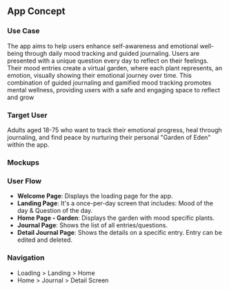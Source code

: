 ## App Concept
### Use Case
The app aims to help users enhance self-awareness and emotional well-being through daily mood tracking and guided journaling. 
Users are presented with a unique question every day to reflect on their feelings. 
Their mood entries create a virtual garden, where each plant represents, an emotion, visually showing their emotional journey over time.
This combination of guided journaling and gamified mood tracking promotes mental wellness, providing users with a safe and engaging space to reflect and grow

### Target User
Adults aged 18-75 who want to track their emotional progress, 
heal through journaling, and find peace by nurturing their personal "Garden of Eden" within the app.

### Mockups

### User Flow
- **Welcome Page**: Displays the loading page for the app.
- **Landing Page**: It's a once-per-day screen that includes: Mood of the day & Question of the day.
- **Home Page - Garden**: Displays the garden with mood specific plants.
- **Journal Page**: Shows the list of all entries/questions.
- **Detail Journal Page**: Shows the details on a specific entry. Entry can be edited and deleted.

### Navigation
- Loading > Landing > Home
- Home > Journal > Detail Screen
